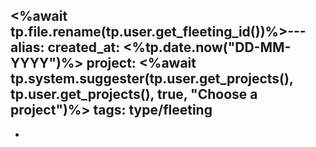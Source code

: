 <%await tp.file.rename(tp.user.get_fleeting_id())%>---
alias: 
created_at: <%tp.date.now("DD-MM-YYYY")%>
project: <%await tp.system.suggester(tp.user.get_projects(), tp.user.get_projects(), true, "Choose a project")%>
tags: 
 type/fleeting
---

- 